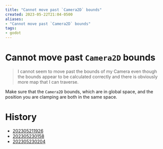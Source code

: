 ```yaml
---
title: "Cannot move past `Camera2D` bounds"
created: 2023-05-22T21:04-0500
aliases:
- "Cannot move past `Camera2D` bounds"
tags:
- godot
---
```


# Cannot move past `Camera2D` bounds

> I cannot seem to move past the bounds of my Camera even though the bounds appear to be calculated correctly and there is obviously more map that I can traverse.

Make sure that the `Camera2D` bounds, which are in global space, and the position you are clamping are both in the same space.

# History

- [202305211926](../entries/202305211926.md)
- [202305230158](../entries/202305230158.md)
- [202305230204](../entries/202305230204.md)
